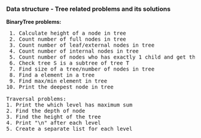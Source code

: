 <h3>Data structure - Tree related problems and its solutions</h3>

<b>BinaryTree problems:</b>
<pre>
 1. Calculate height of a node in tree
 2. Count number of full nodes in tree
 3. Count number of leaf/external nodes in tree
 4. Count number of internal nodes in tree
 5. Count number of nodes who has exactly 1 child and get those nodes
 6. Check tree S is a subtree of tree T
 7. Find size of a tree/number of nodes in tree
 8. Find a element in a tree
 9. Find max/min element in tree
10. Print the deepest node in tree

Traversal problems:
1. Print the which level has maximum sum
2. Find the depth of node
3. Find the height of the tree
4. Print "\n" after each level
5. Create a separate list for each level
</pre>

